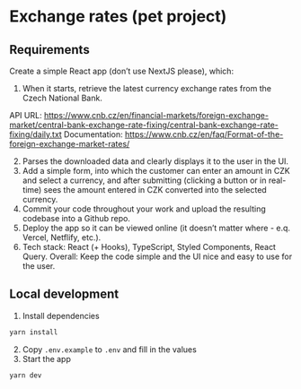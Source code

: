 # Exchange rates (pet project)

## Requirements

Create a simple React app (don’t use NextJS please), which:

1. When it starts, retrieve the latest currency exchange rates from the Czech National Bank.

API URL: https://www.cnb.cz/en/financial-markets/foreign-exchange-market/central-bank-exchange-rate-fixing/central-bank-exchange-rate-fixing/daily.txt
Documentation: https://www.cnb.cz/en/faq/Format-of-the-foreign-exchange-market-rates/

2. Parses the downloaded data and clearly displays it to the user in the UI.
3. Add a simple form, into which the customer can enter an amount in CZK and select a currency, and after submitting (clicking a button or in real-time) sees the amount entered in CZK converted into the selected currency.
4. Commit your code throughout your work and upload the resulting codebase into a Github repo.
5. Deploy the app so it can be viewed online (it doesn’t matter where - e.q. Vercel, Netflify, etc.).
6. Tech stack: React (+ Hooks), TypeScript, Styled Components, React Query.
   Overall: Keep the code simple and the UI nice and easy to use for the user.


## Local development

1. Install dependencies

```bash
yarn install
```

2. Copy `.env.example` to `.env` and fill in the values
3. Start the app

```bash
yarn dev
```
